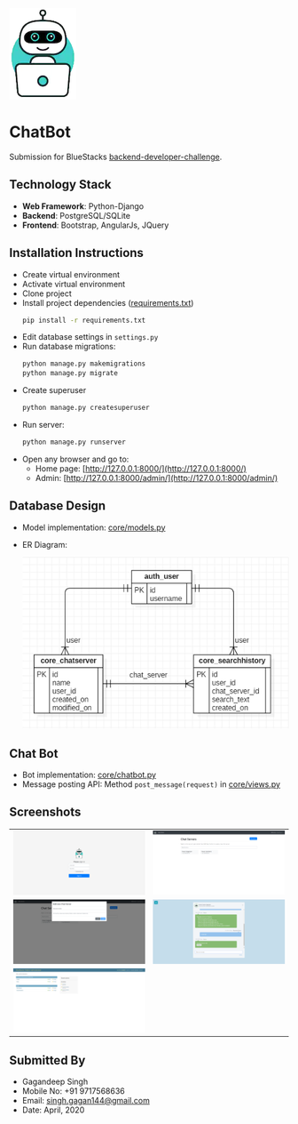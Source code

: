 ![Logo](static/images/chatbot_logo.png)

# ChatBot

Submission for BlueStacks [backend-developer-challenge](https://github.com/bluestacks/backend-developer-challenge).


## Technology Stack
- **Web Framework**: Python-Django
- **Backend**: PostgreSQL/SQLite
- **Frontend**: Bootstrap, AngularJs, JQuery


## Installation Instructions
- Create virtual environment
- Activate virtual environment
- Clone project
- Install project dependencies ([requirements.txt](requirements.txt))
    ```cmd
    pip install -r requirements.txt
    ```
- Edit database settings in `settings.py`
- Run database migrations:
    ```cmd
    python manage.py makemigrations
    python manage.py migrate
    ```
- Create superuser
    ```cmd
    python manage.py createsuperuser
    ```
- Run server:
    ```cmd
    python manage.py runserver
    ```
- Open any browser and go to:
    - Home page: [http://127.0.0.1:8000/](http://127.0.0.1:8000/)
    - Admin: [http://127.0.0.1:8000/admin/](http://127.0.0.1:8000/admin/)
    


## Database Design

- Model implementation: [core/models.py](core/models.py)
- ER Diagram:

    ![DB](_docs/images/database_er_diagram.png)

## Chat Bot

- Bot implementation: [core/chatbot.py](core/chatbot.py)
- Message posting API: Method `post_message(request)` in [core/views.py](core/views.py)


## Screenshots

|    |   |
|---|---|
| ![](_docs/images/screenshot_login.png)   | ![](_docs/images/screenshot_home.png)  |
| ![](_docs/images/screenshot_addServer.png)  | ![](_docs/images/screenshot_chat.png)  |
| ![](_docs/images/screenshot_admin.png)  |   |


## Submitted By
- Gagandeep Singh
- Mobile No: +91 9717568636
- Email: singh.gagan144@gmail.com
- Date: April, 2020



